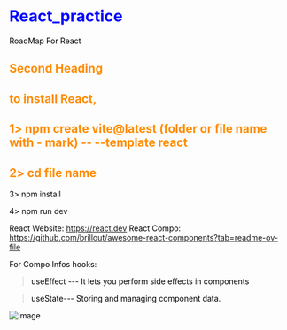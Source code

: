 # React_practice
RoadMap For React

<style>H1{color:Blue;}</style>
<style>H2{color:DarkOrange;}</style>
<style>p{color:Black;}</style>

## Second Heading
 
## to install React,

## 1> npm create vite@latest (folder or file name with - mark) -- --template react

## 2> cd file name

3> npm install

4> npm run dev


React Website: https://react.dev
React Compo: https://github.com/brillout/awesome-react-components?tab=readme-ov-file

For Compo Infos hooks:
> useEffect --- It lets you perform side effects in components

> useState--- Storing and managing component data.


![image](https://github.com/user-attachments/assets/224202a4-4391-4483-b17e-983d707bc749)


